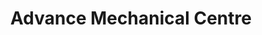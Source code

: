 ---
title: "Advance Mechanical Centre"
url: /brisbane/advance-mechanical-centre/
shop: car repair
---